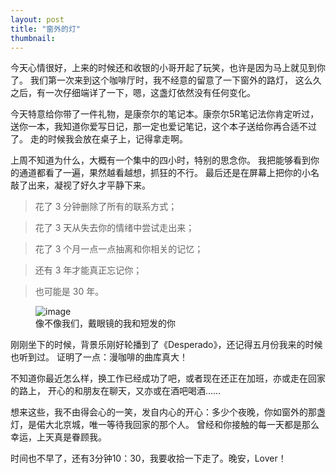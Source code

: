 ```yaml
---
layout: post
title: "窗外的灯"
thumbnail: 
---
```


今天心情很好，上来的时候还和收银的小哥开起了玩笑，也许是因为马上就见到你了。
我们第一次来到这个咖啡厅时，我不经意的留意了一下窗外的路灯，
这么久之后，有一次仔细端详了一下，嗯，这盏灯依然没有任何变化。


今天特意给你带了一件礼物，是康奈尔的笔记本。康奈尔5R笔记法你肯定听过，
送你一本，我知道你爱写日记，那一定也爱记笔记，这个本子送给你再合适不过了。
走的时候我会放在桌子上，记得拿走啊。

上周不知道为什么，大概有一个集中的四小时，特别的思念你。
我把能够看到你的通道都看了一遍，果然越看越想，抓狂的不行。
最后还是在屏幕上把你的小名敲了出来，凝视了好久才平静下来。

>花了 3 分钟删除了所有的联系方式；

>花了 3 天从失去你的情绪中尝试走出来；

> 花了 3 个月一点一点抽离和你相关的记忆；

> 还有 3 年才能真正忘记你；

> 也可能是 30 年。

<figure>
	<img src="{{ site.baseurl }}/upload/shorthair.jpeg" alt="image">
	<figcaption>
		像不像我们，戴眼镜的我和短发的你
	</figcaption>
</figure>

刚刚坐下的时候，背景乐刚好轮播到了《Desperado》，还记得五月份我来的时候也听到过。
证明了一点：漫咖啡的曲库真大！

不知道你最近怎么样，换工作已经成功了吧，或者现在还正在加班，亦或走在回家的路上，
开心的和朋友在聊天，又亦或在酒吧喝酒……

想来这些，我不由得会心的一笑，发自内心的开心：多少个夜晚，你如窗外的那盏灯，是偌大北京城，唯一等待我回家的那个人。
曾经和你接触的每一天都是那么幸运，上天真是眷顾我。

时间也不早了，还有3分钟10：30，我要收拾一下走了。晚安，Lover！



